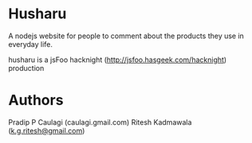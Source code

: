 Husharu
=======

A nodejs website for people to comment about the products they use
in everyday life.

husharu is a jsFoo hacknight (http://jsfoo.hasgeek.com/hacknight) production

Authors
=======

Pradip P Caulagi (caulagi.gmail.com)
Ritesh Kadmawala (k.g.ritesh@gmail.com)
